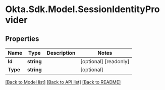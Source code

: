 # Okta.Sdk.Model.SessionIdentityProvider

## Properties

Name | Type | Description | Notes
------------ | ------------- | ------------- | -------------
**Id** | **string** |  | [optional] [readonly] 
**Type** | **string** |  | [optional] 

[[Back to Model list]](../README.md#documentation-for-models) [[Back to API list]](../README.md#documentation-for-api-endpoints) [[Back to README]](../README.md)

